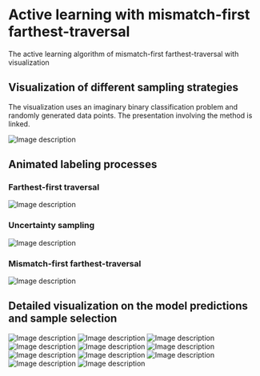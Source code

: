 # Active learning with mismatch-first farthest-traversal
The active learning algorithm of mismatch-first farthest-traversal with visualization

## Visualization of different sampling strategies

The visualization uses an imaginary binary classification problem and randomly generated data points. The presentation involving the method is linked. 

![Image description](http://zsy.fi/static/active/MFFT/figure_0.png)

## Animated labeling processes

### Farthest-first traversal
![Image description](http://zsy.fi/static/active/FF/FF.gif)

### Uncertainty sampling
![Image description](http://zsy.fi/static/active/Uncertainty/Uncertainty.gif)


### Mismatch-first farthest-traversal
![Image description](http://zsy.fi/static/active/MFFT/MFFT.gif)

## Detailed visualization on the model predictions and sample selection
![Image description](http://zsy.fi/static/active/MFFT/figure_a1.png)
![Image description](http://zsy.fi/static/active/MFFT/figure_b1.png)
![Image description](http://zsy.fi/static/active/MFFT/figure_a2.png)
![Image description](http://zsy.fi/static/active/MFFT/figure_b2.png)
![Image description](http://zsy.fi/static/active/MFFT/figure_a3.png)
![Image description](http://zsy.fi/static/active/MFFT/figure_b3.png)
![Image description](http://zsy.fi/static/active/MFFT/figure_a4.png)
![Image description](http://zsy.fi/static/active/MFFT/figure_b4.png)
![Image description](http://zsy.fi/static/active/MFFT/figure_a5.png)
![Image description](http://zsy.fi/static/active/MFFT/figure_b5.png)
![Image description](http://zsy.fi/static/active/MFFT/figure_a6.png)
